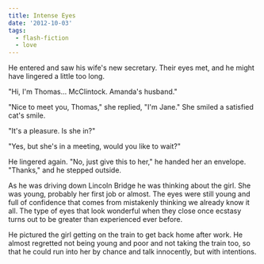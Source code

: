 ```yaml
---
title: Intense Eyes
date: '2012-10-03'
tags:
  - flash-fiction
  - love
---
```


He entered and saw his wife's new secretary. Their eyes met, and he might have
lingered a little too long.

<!-- truncate -->

"Hi, I'm Thomas... McClintock. Amanda's husband."

"Nice to meet you, Thomas," she replied, "I'm Jane." She smiled a satisfied
cat's smile.

"It's a pleasure. Is she in?"

"Yes, but she's in a meeting, would you like to wait?"

He lingered again. "No, just give this to her," he handed her an envelope.
"Thanks," and he stepped outside.

As he was driving down Lincoln Bridge he was thinking about the girl. She was
young, probably her first job or almost. The eyes were still young and full of
confidence that comes from mistakenly thinking we already know it all. The type
of eyes that look wonderful when they close once ecstasy turns out to be greater
than experienced ever before.

He pictured the girl getting on the train to get back home after work. He almost
regretted not being young and poor and not taking the train too, so that he
could run into her by chance and talk innocently, but with intentions.
